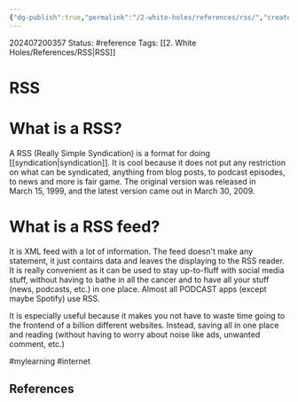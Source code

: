 ```yaml
---
{"dg-publish":true,"permalink":"/2-white-holes/references/rss/","created":"2024-08-31T23:47:16.632-04:00","updated":"2024-07-20T03:57:45.548-04:00"}
---
```


202407200357
Status: #reference
Tags: [[2. White Holes/References/RSS\|RSS]]
# RSS

# What is a RSS?
A RSS (Really Simple Syndication) is a format for doing [[syndication\|syndication]]. It is cool because it does not put any restriction on what can be syndicated, anything from blog posts, to podcast episodes, to news and more is fair game. The original version was released in March 15, 1999, and the latest version came out in March 30, 2009.  

# What is a RSS feed?
It is XML feed with a lot of information. The feed doesn't make any statement, it just contains data and leaves the displaying to the RSS reader. It is really convenient as it can be used to stay up-to-fluff with social media stuff, without having to bathe in all the cancer and to have all your stuff (news, podcasts, etc.) in one place. Almost all PODCAST apps (except maybe Spotify) use RSS.

It is especially useful because it makes you not have to waste time going to the frontend of a billion different websites. Instead, saving all in one place and reading (without having to worry about noise like ads, unwanted comment, etc.)

#mylearning #internet

## References
